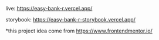 live: https://easy-bank-r.vercel.app/

storybook: https://easy-bank-r-storybook.vercel.app/




*this project idea come from https://www.frontendmentor.io/
